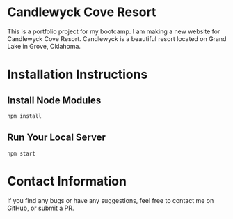 # Candlewyck Cove Resort

This is a portfolio project for my bootcamp. I am making a new website for Candlewyck Cove Resort. Candlewyck is a beautiful resort located on Grand Lake in Grove, Oklahoma.

# Installation Instructions

## Install Node Modules

`npm install`

## Run Your Local Server

`npm start`

# Contact Information

If you find any bugs or have any suggestions, feel free to contact me on GitHub, or submit a PR.
